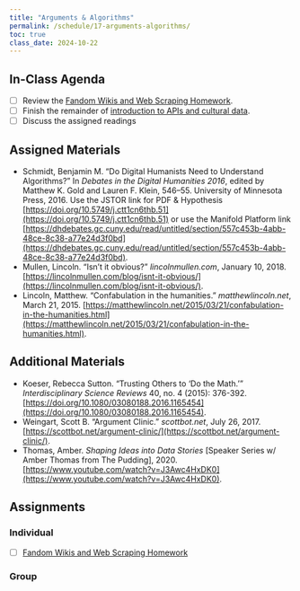 ```yaml
---
title: "Arguments & Algorithms"
permalink: /schedule/17-arguments-algorithms/
toc: true
class_date: 2024-10-22
---
```


## In-Class Agenda

- [ ] Review the [Fandom Wikis and Web Scraping Homework]({{site.baseurl}}/materials/creating-curating-humanities-data/05-web-scraping#fandom-wikis-and-web-scraping-homework).
- [ ] Finish the remainder of [introduction to APIs and cultural data]({{site.baseurl}}/materials/creating-curating-humanities-data/06-getting-data-apis).
- [ ] Discuss the assigned readings

## Assigned Materials

- Schmidt, Benjamin M. “Do Digital Humanists Need to Understand Algorithms?” In *Debates in the Digital Humanities 2016*, edited by Matthew K. Gold and Lauren F. Klein, 546–55. University of Minnesota Press, 2016. Use the JSTOR link for PDF & Hypothesis [https://doi.org/10.5749/j.ctt1cn6thb.51](https://doi.org/10.5749/j.ctt1cn6thb.51) or use the Manifold Platform link [https://dhdebates.gc.cuny.edu/read/untitled/section/557c453b-4abb-48ce-8c38-a77e24d3f0bd](https://dhdebates.gc.cuny.edu/read/untitled/section/557c453b-4abb-48ce-8c38-a77e24d3f0bd).
- Mullen, Lincoln. “Isn’t it obvious?” *lincolnmullen.com*, January 10, 2018. [https://lincolnmullen.com/blog/isnt-it-obvious/](https://lincolnmullen.com/blog/isnt-it-obvious/).
- Lincoln, Matthew. “Confabulation in the humanities.” *matthewlincoln.net*, March 21, 2015. [https://matthewlincoln.net/2015/03/21/confabulation-in-the-humanities.html](https://matthewlincoln.net/2015/03/21/confabulation-in-the-humanities.html).

## Additional Materials

- Koeser, Rebecca Sutton. “Trusting Others to ‘Do the Math.’” *Interdisciplinary Science Reviews* 40, no. 4 (2015): 376-392. [https://doi.org/10.1080/03080188.2016.1165454](https://doi.org/10.1080/03080188.2016.1165454).
- Weingart, Scott B. “Argument Clinic.” *scottbot.net*, July 26, 2017. [https://scottbot.net/argument-clinic/](https://scottbot.net/argument-clinic/).
- Thomas, Amber. *Shaping Ideas into Data Stories* [Speaker Series w/ Amber Thomas from The Pudding], 2020. [https://www.youtube.com/watch?v=J3Awc4HxDK0](https://www.youtube.com/watch?v=J3Awc4HxDK0).

## Assignments

### Individual

- [ ] [Fandom Wikis and Web Scraping Homework]({{site.baseurl}}/materials/creating-curating-humanities-data/05-web-scraping#fandom-wikis-and-web-scraping-homework)

### Group